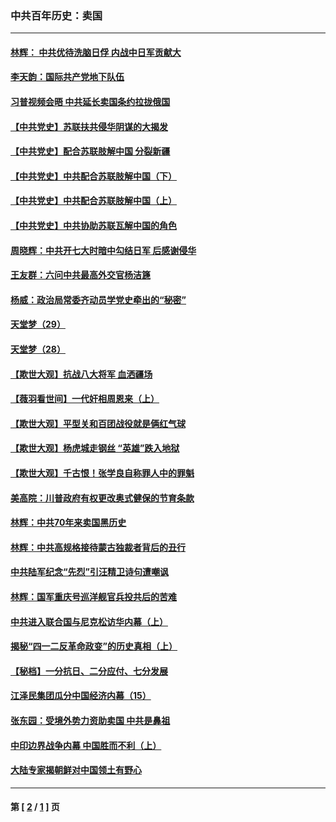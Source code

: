 ### 中共百年历史：卖国
---
#### [林辉： 中共优待洗脑日俘 内战中日军贡献大](../../pages/nf1176117/n13624644.md?08160430) 
#### [李天韵：国际共产党地下队伍](../../pages/nf1176117/n13611808.md?08160430) 
#### [习普视频会晤 中共延长卖国条约拉拢俄国](../../pages/nf1176117/n13060971.md?08160430) 
#### [【中共党史】苏联扶共侵华阴谋的大揭发](../../pages/nf1176117/n13056050.md?08160430) 
#### [【中共党史】配合苏联肢解中国 分裂新疆](../../pages/nf1176117/n13040700.md?08160430) 
#### [【中共党史】中共配合苏联肢解中国（下）](../../pages/nf1176117/n13035660.md?08160430) 
#### [【中共党史】中共配合苏联肢解中国（上）](../../pages/nf1176117/n13030262.md?08160430) 
#### [【中共党史】中共协助苏联瓦解中国的角色](../../pages/nf1176117/n13018109.md?08160430) 
#### [周晓辉：中共开七大时暗中勾结日军 后感谢侵华](../../pages/nf1176117/n12921960.md?08160430) 
#### [王友群：六问中共最高外交官杨洁篪](../../pages/nf1176117/n12836495.md?08160430) 
#### [杨威：政治局常委齐动员学党史牵出的“秘密”](../../pages/nf1176117/n12764642.md?08160430) 
#### [天堂梦（29）](../../pages/nf1176117/n12408465.md?08160430) 
#### [天堂梦（28）](../../pages/nf1176117/n12408309.md?08160430) 
#### [【欺世大观】抗战八大将军 血洒疆场](../../pages/nf1176117/n12357044.md?08160430) 
#### [【薇羽看世间】一代奸相周恩来（上）](../../pages/nf1176117/n12401109.md?08160430) 
#### [【欺世大观】平型关和百团战役就是俩红气球](../../pages/nf1176117/n12359157.md?08160430) 
#### [【欺世大观】杨虎城走钢丝 “英雄”跌入地狱](../../pages/nf1176117/n12358840.md?08160430) 
#### [【欺世大观】千古恨！张学良自称罪人中的罪魁](../../pages/nf1176117/n12358629.md?08160430) 
#### [美高院：川普政府有权更改奥式健保的节育条款](../../pages/nf1176117/n12242171.md?08160430) 
#### [林辉：中共70年来卖国黑历史](../../pages/nf1176117/n11552181.md?08160430) 
#### [林辉：中共高规格接待蒙古独裁者背后的丑行](../../pages/nf1176117/n11225005.md?08160430) 
#### [中共陆军纪念“先烈”引汪精卫诗句遭嘲讽](../../pages/nf1176117/n11153345.md?08160430) 
#### [林辉：国军重庆号巡洋舰官兵投共后的苦难](../../pages/nf1176117/n10997801.md?08160430) 
#### [中共进入联合国与尼克松访华内幕（上）](../../pages/nf1176117/n10138788.md?08160430) 
#### [揭秘“四一二反革命政变”的历史真相（上）](../../pages/nf1176117/n9996650.md?08160430) 
#### [【秘档】一分抗日、二分应付、七分发展](../../pages/nf1176117/n9331484.md?08160430) 
#### [江泽民集团瓜分中国经济内幕（15）](../../pages/nf1176117/n9268584.md?08160430) 
#### [张东园：受境外势力资助卖国 中共是鼻祖](../../pages/nf1176117/n9272480.md?08160430) 
#### [中印边界战争内幕 中国胜而不利（上）](../../pages/nf1176117/n9252458.md?08160430) 
#### [大陆专家揭朝鲜对中国领土有野心](../../pages/nf1176117/n9074056.md?08160430) 

---
#### 第 [ [2](./2.md?08160430) / [1](./1.md?08160430) ] 页
